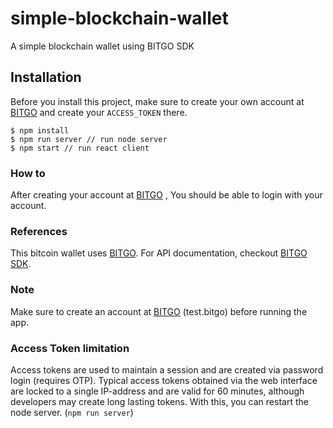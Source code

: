 # simple-blockchain-wallet
A simple blockchain wallet using BITGO SDK

## Installation

Before you install this project, make sure to create your own account at [BITGO](https://test.bitgo.com/info/signup) and create your `ACCESS_TOKEN` there.

```
$ npm install
$ npm run server // run node server
$ npm start // run react client
```

### How to
After creating your account at [BITGO](https://test.bitgo.com/info/signup) , You should be able to login with your account.

### References
This bitcoin wallet uses [BITGO](https://www.bitgo.com/info/).
For API documentation, checkout [BITGO SDK](https://bitgo.github.io/bitgo-docs/#software-development-kit).

### Note
Make sure to create an account at [BITGO](https://test.bitgo.com/info/signup) (test.bitgo) before running the app.

### Access Token limitation
Access tokens are used to maintain a session and are created via password login (requires OTP).
Typical access tokens obtained via the web interface are locked to a single IP-address and are valid for 60 minutes, although developers may create long lasting tokens.
With this, you can restart the node server. (`npm run server`)
